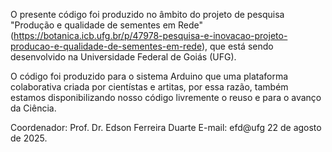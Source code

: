 O presente código foi produzido no âmbito do projeto de pesquisa "Produção e qualidade de sementes em Rede" (https://botanica.icb.ufg.br/p/47978-pesquisa-e-inovacao-projeto-producao-e-qualidade-de-sementes-em-rede), que está sendo desenvolvido na Universidade Federal de Goiás (UFG).

O código foi produzido para o sistema Arduino que uma plataforma colaborativa criada por cientístas e artitas, por essa razão, também estamos disponibilizando nosso código livremente o reuso e para o avanço da Ciência.

Coordenador: Prof. Dr. Edson Ferreira Duarte
E-mail: efd@ufg
22 de agosto de 2025.
